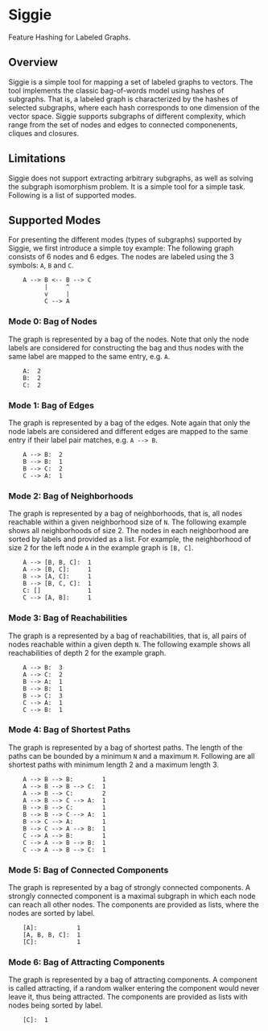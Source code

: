 
# Siggie

Feature Hashing for Labeled Graphs.

## Overview

Siggie is a simple tool for mapping a set of labeled graphs to
vectors. The tool implements the classic bag-of-words model using
hashes of subgraphs.  That is, a labeled graph is characterized by the
hashes of selected subgraphs, where each hash corresponds to one
dimension of the vector space.  Siggie supports subgraphs of different
complexity, which range from the set of nodes and edges to connected
componenents, cliques and closures.

## Limitations

Siggie does not support extracting arbitrary subgraphs, as well as
solving the subgraph isomorphism problem. It is a simple tool for a
simple task. Following is a list of supported modes.

## Supported Modes

For presenting the different modes (types of subgraphs) supported by
Siggie, we first introduce a simple toy example: The following graph
consists of 6 nodes and 6 edges. The nodes are labeled using the 3
symbols: `A`, `B` and `C`.

        A --> B <-- B --> C
              |     ^
              v     |
              C --> A

### Mode 0: Bag of Nodes

The graph is represented by a bag of the nodes. Note that only the
node labels are considered for constructing the bag and thus nodes
with the same label are mapped to the same entry, e.g. `A`.

        A:  2
        B:  2
        C:  2

### Mode 1: Bag of Edges

The graph is represented by a bag of the edges. Note again that only
the node labels are considered and different edges are mapped to the
same entry if their label pair matches, e.g. `A --> B`.

        A --> B:  2
        B --> B:  1
        B --> C:  2
        C --> A:  1

### Mode 2: Bag of Neighborhoods

The graph is represented by a bag of neighborhoods, that is, all nodes
reachable within a given neighborhood size of `N`. The following
example shows all neighborhoods of size 2. The nodes in each
neighborhood are sorted by labels and provided as a list. For example,
the neighborhood of size 2 for the left node `A` in the example graph
is `[B, C]`.

        A --> [B, B, C]:  1
        A --> [B, C]:     1
        B --> [A, C]:     1
        B --> [B, C, C]:  1
        C: []             1
        C --> [A, B]:     1

### Mode 3: Bag of Reachabilities

The graph is a represented by a bag of reachabilities, that is, all
pairs of nodes reachable within a given depth `N`. The following
example shows all reachabilities of depth 2 for the example graph.

        A --> B:  3
        A --> C:  2
        B --> A:  1
        B --> B:  1
        B --> C:  3
        C --> A:  1
        C --> B:  1

### Mode 4: Bag of Shortest Paths

The graph is represented by a bag of shortest paths. The length of the
paths can be bounded by a minimum `N` and a maximum `M`. Following are
all shortest paths with minimum length 2 and a maximum length 3.

        A --> B --> B:        1
        A --> B --> B --> C:  1
        A --> B --> C:        2
        A --> B --> C --> A:  1
        B --> B --> C:        1
        B --> B --> C --> A:  1
        B --> C --> A:        1
        B --> C --> A --> B:  1
        C --> A --> B:        1
        C --> A --> B --> B:  1
        C --> A --> B --> C:  1

### Mode 5: Bag of Connected Components

The graph is represented by a bag of strongly connected components. A
strongly connected component is a maximal subgraph in which each node
can reach all other nodes. The components are provided as lists, where
the nodes are sorted by label.

        [A]:           1
        [A, B, B, C]:  1
        [C]:           1

### Mode 6: Bag of Attracting Components

The graph is represented by a bag of attracting components. A
component is called attracting, if a random walker entering the
component would never leave it, thus being attracted.  The components
are provided as lists with nodes being sorted by label.

        [C]:  1
